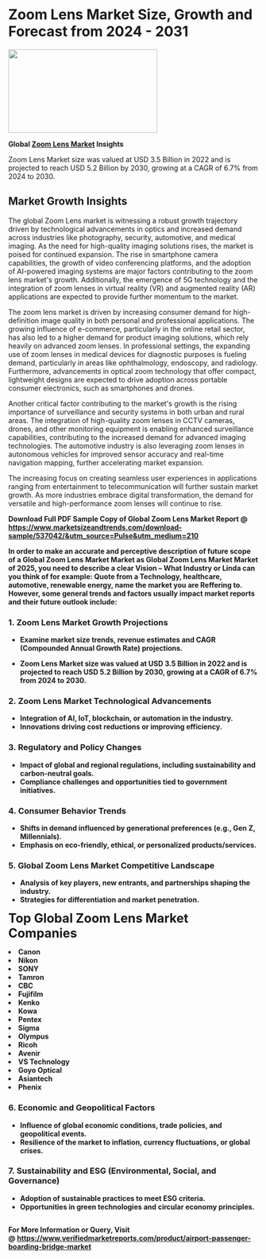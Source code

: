 <H1>Zoom Lens Market Size, Growth and Forecast from 2024 - 2031</H1><img class="aligncenter size-medium wp-image-584254" src="https://thirdeyenews.in/wp-content/uploads/2024/09/Global-Market-Research-300x168.jpeg" alt="" width="300" height="168" /><p><strong>Global&nbsp;<a href="https://www.marketsizeandtrends.com/download-sample/537042/&amp;utm_source=Pulse&amp;utm_medium=210">Zoom Lens Market</a> Insights</strong></p><p>Zoom Lens Market size was valued at USD 3.5 Billion in 2022 and is projected to reach USD 5.2 Billion by 2030, growing at a CAGR of 6.7% from 2024 to 2030.</p><p><h2>Market Growth Insights</h2> <p>The global Zoom Lens market is witnessing a robust growth trajectory driven by technological advancements in optics and increased demand across industries like photography, security, automotive, and medical imaging. As the need for high-quality imaging solutions rises, the market is poised for continued expansion. The rise in smartphone camera capabilities, the growth of video conferencing platforms, and the adoption of AI-powered imaging systems are major factors contributing to the zoom lens market's growth. Additionally, the emergence of 5G technology and the integration of zoom lenses in virtual reality (VR) and augmented reality (AR) applications are expected to provide further momentum to the market.</p> <p><strong></strong></p> <p>The zoom lens market is driven by increasing consumer demand for high-definition image quality in both personal and professional applications. The growing influence of e-commerce, particularly in the online retail sector, has also led to a higher demand for product imaging solutions, which rely heavily on advanced zoom lenses. In professional settings, the expanding use of zoom lenses in medical devices for diagnostic purposes is fueling demand, particularly in areas like ophthalmology, endoscopy, and radiology. Furthermore, advancements in optical zoom technology that offer compact, lightweight designs are expected to drive adoption across portable consumer electronics, such as smartphones and drones.</p> <p>Another critical factor contributing to the market's growth is the rising importance of surveillance and security systems in both urban and rural areas. The integration of high-quality zoom lenses in CCTV cameras, drones, and other monitoring equipment is enabling enhanced surveillance capabilities, contributing to the increased demand for advanced imaging technologies. The automotive industry is also leveraging zoom lenses in autonomous vehicles for improved sensor accuracy and real-time navigation mapping, further accelerating market expansion.</p> <p>The increasing focus on creating seamless user experiences in applications ranging from entertainment to telecommunication will further sustain market growth. As more industries embrace digital transformation, the demand for versatile and high-performance zoom lenses will continue to rise.</p> <p><strong></p><p><span class=""><strong>Download Full PDF Sample Copy of Global Zoom Lens Market Report</strong> @ <a href="https://www.marketsizeandtrends.com/download-sample/537042/&amp;utm_source=Pulse&amp;utm_medium=210" target="_blank">https://www.marketsizeandtrends.com/download-sample/537042/&amp;utm_source=Pulse&amp;utm_medium=210</a></span></p><p>In order to make an accurate and perceptive description of future scope of a Global&nbsp;Zoom Lens Market Market as Global&nbsp;Zoom Lens Market Market of 2025, you need to describe a clear Vision &ndash; What Industry or Linda can you think of for example: Quote from a Technology, healthcare, automotive, renewable energy, name the market you are Reffering to. However, some general trends and factors usually impact market reports and their future outlook include:</p><h3>1.&nbsp;<strong>Zoom Lens Market Growth Projections</strong></h3><ul><li>Examine market size trends, revenue estimates and CAGR (Compounded Annual Growth Rate) projections.</li><li><p>Zoom Lens Market size was valued at USD 3.5 Billion in 2022 and is projected to reach USD 5.2 Billion by 2030, growing at a CAGR of 6.7% from 2024 to 2030.</p></li></ul><h3>2.&nbsp;<strong>Zoom Lens Market Technological Advancements</strong></h3><ul><li>Integration of AI, IoT, blockchain, or automation in the industry.</li><li>Innovations driving cost reductions or improving efficiency.</li></ul><h3>3.&nbsp;<strong>Regulatory and Policy Changes</strong></h3><ul><li>Impact of global and regional regulations, including sustainability and carbon-neutral goals.</li><li>Compliance challenges and opportunities tied to government initiatives.</li></ul><h3>4.&nbsp;<strong>Consumer Behavior Trends</strong></h3><ul><li>Shifts in demand influenced by generational preferences (e.g., Gen Z, Millennials).</li><li>Emphasis on eco-friendly, ethical, or personalized products/services.</li></ul><h3>5.&nbsp;<strong>Global Zoom Lens Market Competitive Landscape</strong></h3><ul><li>Analysis of key players, new entrants, and partnerships shaping the industry.</li><li>Strategies for differentiation and market penetration.</li></ul><p data-pm-slice="1 1 []"><span style="color: inherit; font-family: inherit; font-size: 25px;">Top Global Zoom Lens Market Companies</span></p><div class="" data-test-id=""><p><li>Canon</li><li> Nikon</li><li> SONY</li><li> Tamron</li><li> CBC</li><li> Fujifilm</li><li> Kenko</li><li> Kowa</li><li> Pentex</li><li> Sigma</li><li> Olympus</li><li> Ricoh</li><li> Avenir</li><li> VS Technology</li><li> Goyo Optical</li><li> Asiantech</li><li> Phenix</li></p></div><h3>6.&nbsp;<strong>Economic and Geopolitical Factors</strong></h3><ul><li>Influence of global economic conditions, trade policies, and geopolitical events.</li><li>Resilience of the market to inflation, currency fluctuations, or global crises.</li></ul><h3>7.&nbsp;<strong>Sustainability and ESG (Environmental, Social, and Governance)</strong></h3><ul><li>Adoption of sustainable practices to meet ESG criteria.</li><li>Opportunities in green technologies and circular economy principles.</li></ul><h2><strong style="font-size: 14px;">For More Information or Query, Visit @&nbsp;</strong><a style="background-color: #ffffff; font-size: 14px;" href="https://www.marketsizeandtrends.com/report/zoom-lens-market/" target="_blank">https://www.verifiedmarketreports.com/product/airport-passenger-boarding-bridge-market</a></h2>
